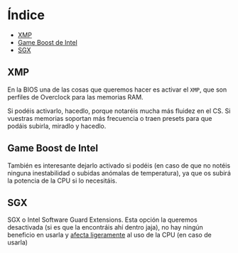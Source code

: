 # Índice

- [XMP](#XMP)
- [Game Boost de Intel](#Game-Boost-de-Intel)
- [SGX](#SGX)

## XMP

En la BIOS una de las cosas que queremos hacer es activar el `XMP`, que son perfiles de Overclock para las memorias RAM.

Si podéis activarlo, hacedlo, porque notaréis mucha más fluidez en el CS. Si vuestras memorias soportan más frecuencia o traen presets para que podáis subirla, miradlo y hacedlo.

## Game Boost de Intel

También es interesante dejarlo activado si podéis (en caso de que no notéis ninguna inestabilidad o subidas anómalas de temperatura), ya que os subirá la potencia de la CPU si lo necesitáis.


## SGX

SGX o Intel Software Guard Extensions. Esta opción la queremos desactivada (si es que la encontráis ahí dentro jaja), no hay ningún beneficio en usarla y [afecta ligeramente](https://arxiv.org/abs/1902.03256) al uso de la CPU (en caso de usarla)
